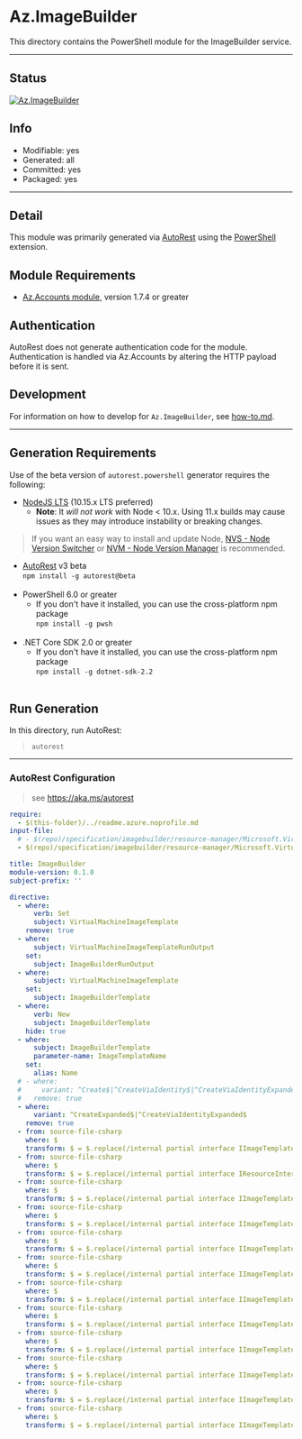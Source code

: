 <!-- region Generated -->
# Az.ImageBuilder
This directory contains the PowerShell module for the ImageBuilder service.

---
## Status
[![Az.ImageBuilder](https://img.shields.io/powershellgallery/v/Az.ImageBuilder.svg?style=flat-square&label=Az.ImageBuilder "Az.ImageBuilder")](https://www.powershellgallery.com/packages/Az.ImageBuilder/)

## Info
- Modifiable: yes
- Generated: all
- Committed: yes
- Packaged: yes

---
## Detail
This module was primarily generated via [AutoRest](https://github.com/Azure/autorest) using the [PowerShell](https://github.com/Azure/autorest.powershell) extension.

## Module Requirements
- [Az.Accounts module](https://www.powershellgallery.com/packages/Az.Accounts/), version 1.7.4 or greater

## Authentication
AutoRest does not generate authentication code for the module. Authentication is handled via Az.Accounts by altering the HTTP payload before it is sent.

## Development
For information on how to develop for `Az.ImageBuilder`, see [how-to.md](how-to.md).
<!-- endregion -->

---
## Generation Requirements
Use of the beta version of `autorest.powershell` generator requires the following:
- [NodeJS LTS](https://nodejs.org) (10.15.x LTS preferred)
  - **Note**: It *will not work* with Node < 10.x. Using 11.x builds may cause issues as they may introduce instability or breaking changes.
> If you want an easy way to install and update Node, [NVS - Node Version Switcher](../nodejs/installing-via-nvs.md) or [NVM - Node Version Manager](../nodejs/installing-via-nvm.md) is recommended.
- [AutoRest](https://aka.ms/autorest) v3 beta <br>`npm install -g autorest@beta`<br>&nbsp;
- PowerShell 6.0 or greater
  - If you don't have it installed, you can use the cross-platform npm package <br>`npm install -g pwsh`<br>&nbsp;
- .NET Core SDK 2.0 or greater
  - If you don't have it installed, you can use the cross-platform npm package <br>`npm install -g dotnet-sdk-2.2`<br>&nbsp;

## Run Generation
In this directory, run AutoRest:
> `autorest`

---
### AutoRest Configuration
> see https://aka.ms/autorest

``` yaml
require:
  - $(this-folder)/../readme.azure.noprofile.md
input-file:
  # - $(repo)/specification/imagebuilder/resource-manager/Microsoft.VirtualMachineImages/stable/2020-02-14/imagebuilder.json
  - $(repo)/specification/imagebuilder/resource-manager/Microsoft.VirtualMachineImages/preview/2019-05-01-preview/imagebuilder.json

title: ImageBuilder
module-version: 0.1.0
subject-prefix: ''

directive:
  - where:
      verb: Set
      subject: VirtualMachineImageTemplate
    remove: true
  - where:
      subject: VirtualMachineImageTemplateRunOutput
    set:
      subject: ImageBuilderRunOutput
  - where:
      subject: VirtualMachineImageTemplate
    set:
      subject: ImageBuilderTemplate
  - where:
      verb: New
      subject: ImageBuilderTemplate
    hide: true
  - where:
      subject: ImageBuilderTemplate
      parameter-name: ImageTemplateName
    set:
      alias: Name
  # - where:
  #     variant: ^Create$|^CreateViaIdentity$|^CreateViaIdentityExpanded$|^Update$|^UpdateViaIdentity$
  #   remove: true
  - where:
      variant: ^CreateExpanded$|^CreateViaIdentityExpanded$
    remove: true
  - from: source-file-csharp
    where: $
    transform: $ = $.replace(/internal partial interface IImageTemplateInternal/, 'public partial interface IImageTemplateInternal');
  - from: source-file-csharp
    where: $
    transform: $ = $.replace(/internal partial interface IResourceInternal/, 'public partial interface IResourceInternal');
  - from: source-file-csharp
    where: $
    transform: $ = $.replace(/internal partial interface IImageTemplateSharedImageDistributorInternal/, 'public partial interface IImageTemplateSharedImageDistributorInternal');
  - from: source-file-csharp
    where: $
    transform: $ = $.replace(/internal partial interface IImageTemplateManagedImageDistributorInternal/, 'public partial interface IImageTemplateManagedImageDistributorInternal');
  - from: source-file-csharp
    where: $
    transform: $ = $.replace(/internal partial interface IImageTemplateDistributorInternal/, 'public partial interface IImageTemplateDistributorInternal');
  - from: source-file-csharp
    where: $
    transform: $ = $.replace(/internal partial interface IImageTemplateVhdDistributorInternal/, 'public partial interface IImageTemplateVhdDistributorInternal');
  - from: source-file-csharp
    where: $
    transform: $ = $.replace(/internal partial interface IImageTemplateCustomizerInternal/, 'public partial interface IImageTemplateCustomizerInternal');
  - from: source-file-csharp
    where: $
    transform: $ = $.replace(/internal partial interface IImageTemplatePowerShellCustomizerInternal/, 'public partial interface IImageTemplatePowerShellCustomizerInternal');
  - from: source-file-csharp
    where: $
    transform: $ = $.replace(/internal partial interface IImageTemplateRestartCustomizerInternal/, 'public partial interface IImageTemplateRestartCustomizerInternal');
  - from: source-file-csharp
    where: $
    transform: $ = $.replace(/internal partial interface IImageTemplateWindowsUpdateCustomizerInternal/, 'public partial interface IImageTemplateWindowsUpdateCustomizerInternal');
  - from: source-file-csharp
    where: $
    transform: $ = $.replace(/internal partial interface IImageTemplateShellCustomizerInternal/, 'public partial interface IImageTemplateShellCustomizerInternal');
  - from: source-file-csharp
    where: $
    transform: $ = $.replace(/internal partial interface IImageTemplateFileCustomizerInternal/, 'public partial interface IImageTemplateFileCustomizerInternal');
```
